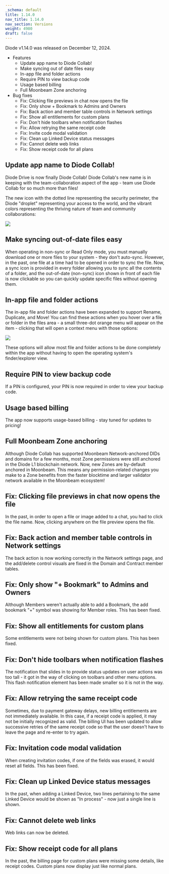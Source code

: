 ```yaml
---
_schema: default
title: 1.14.0
nav_title: 1.14.0
nav_section: Versions
weight: 4980
draft: false
---
```

Diode v1.14.0 was released on December 12, 2024.

* Features
  * Update app name to Diode Collab!
  * Make syncing out of date files easy
  * In-app file and folder actions
  * Require PIN to view backup code
  * Usage based billing
  * Full Moonbeam Zone anchoring
* Bug fixes
  * Fix: Clicking file previews in chat now opens the file
  * Fix: Only show + Bookmark to Admins and Owners
  * Fix: Back action and member table controls in Network settings
  * Fix: Show all entitlements for custom plans
  * Fix: Don't hide toolbars when notification flashes
  * Fix: Allow retrying the same receipt code
  * Fix: Invite code modal validation
  * Fix: Clean up Linked Device status messages
  * Fix: Cannot delete web links
  * Fix: Show receipt code for all plans

## Update app name to Diode Collab!

Diode Drive is now finally Diode Collab!  Diode Collab's new name is in keeping with the team-collaboration aspect of the app - team use Diode Collab for so much more than files!

The new icon with the dotted line representing the security perimeter, the Diode "droplet" representing your access to the world, and the vibrant colors representing the thriving nature of team and community collaborations:

![](/uploads/diode-icon-100x100.png)

## Make syncing out-of-date files easy

When operating in non-sync or Read Only mode, you must manually download one or more files to your system - they don't auto-sync.  However, in the past, one file at a time had to be opened in order to sync the file.  Now, a sync icon is provided in every folder allowing you to sync all the contents of a folder, and the out-of-date (non-sync) icon shown in front of each file is now clickable so you can quickly update specific files without opening them.

## In-app file and folder actions

The in-app file and folder actions have been expanded to support Rename, Duplicate, and Move!  You can find these actions when you hover over a file or folder in the files area - a small three-dot orange menu will appear on the item - clicking that will open a context menu with those options:

![](/uploads/image-194.png)

These options will allow most file and folder actions to be done completely within the app without having to open the operating system's finder/explorer view.

## Require PIN to view backup code

If a PIN is configured, your PIN is now required in order to view your backup code.

## Usage based billing

The app now supports usage-based billing - stay tuned for updates to pricing!

## Full Moonbeam Zone anchoring

Although Diode Collab has supported Moonbeam Network-anchored DIDs and domains for a few months, most Zone permissions were still anchored in the Diode L1 blockchain network.  Now, new Zones are by-default anchored in Moonbeam.  This means any permission-related changes you make to a Zone benefits from the faster blocktime and larger validator network available in the Moonbeam ecosystem!

## Fix: Clicking file previews in chat now opens the file

In the past, in order to open a file or image added to a chat, you had to click the file name.  Now, clicking anywhere on the file preview opens the file.

## Fix: Back action and member table controls in Network settings

The back action is now working correctly in the Network settings page, and the add/delete control visuals are fixed in the Domain and Contract member tables.

## Fix: Only show "+ Bookmark" to Admins and Owners

Although Members weren't actually able to add a Bookmark, the add bookmark "+" symbol was showing for Member roles.  This has been fixed.

## Fix: Show all entitlements for custom plans

Some entitlements were not being shown for custom plans.  This has been fixed.

## Fix: Don't hide toolbars when notification flashes

The notification that slides in to provide status updates on user actions was too tall - it got in the way of clicking on toolbars and other menu options.  This flash notification element has been made smaller so it is not in the way.

## Fix: Allow retrying the same receipt code

Sometimes, due to payment gateway delays, new billing entitlements are not immediately available.  In this case, if a receipt code is applied, it may not be initially recognized as valid.  The billing UI has been updated to allow successive retries of the same receipt code so that the user doesn't have to leave the page and re-enter to try again.

## Fix: Invitation code modal validation

When creating invitation codes, if one of the fields was erased, it would reset all fields.  This has been fixed.

## Fix: Clean up Linked Device status messages

In the past, when adding a Linked Device, two lines pertaining to the same Linked Device would be shown as "In process" - now just a single line is shown.

## Fix: Cannot delete web links

Web links can now be deleted.

## Fix: Show receipt code for all plans

In the past, the billing page for custom plans were missing some details, like receipt codes.  Custom plans now display just like normal plans.